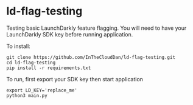# ld-flag-testing

Testing basic LaunchDarkly feature flagging. You will need to have your LaunchDarkly SDK key before running application.

To install:

```
git clone https://github.com/InTheCloudDan/ld-flag-testing.git
cd ld-flag-testing
pip install -r requirements.txt
```

To run, first export your SDK key then start application

```
export LD_KEY='replace_me'
python3 main.py
```
